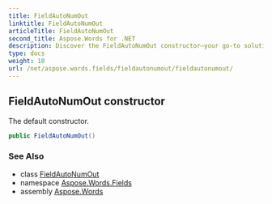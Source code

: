 ```yaml
---
title: FieldAutoNumOut
linktitle: FieldAutoNumOut
articleTitle: FieldAutoNumOut
second_title: Aspose.Words for .NET
description: Discover the FieldAutoNumOut constructor—your go-to solution for efficient default initialization in programming. Streamline your code today!
type: docs
weight: 10
url: /net/aspose.words.fields/fieldautonumout/fieldautonumout/
---
```

## FieldAutoNumOut constructor

The default constructor.

```csharp
public FieldAutoNumOut()
```

### See Also

* class [FieldAutoNumOut](../)
* namespace [Aspose.Words.Fields](../../../aspose.words.fields/)
* assembly [Aspose.Words](../../../)
